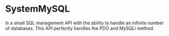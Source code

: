 # SystemMySQL
Is a small SQL management API with the ability to handle an infinite number of databases.
This API perfectly handles the PDO and MySQLi method.